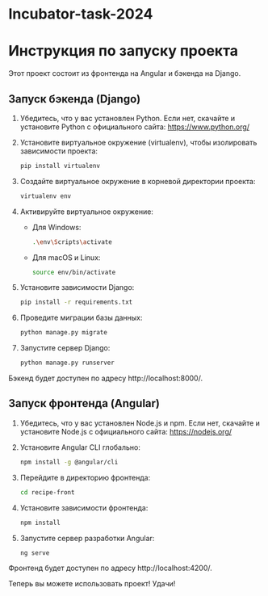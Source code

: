 # Incubator-task-2024
# Инструкция по запуску проекта

Этот проект состоит из фронтенда на Angular и бэкенда на Django.

## Запуск бэкенда (Django)

1. Убедитесь, что у вас установлен Python. Если нет, скачайте и установите Python с официального сайта: https://www.python.org/

2. Установите виртуальное окружение (virtualenv), чтобы изолировать зависимости проекта:

    ```bash
    pip install virtualenv
    ```

3. Создайте виртуальное окружение в корневой директории проекта:

    ```bash
    virtualenv env
    ```

4. Активируйте виртуальное окружение:

    - Для Windows:

        ```bash
        .\env\Scripts\activate
        ```

    - Для macOS и Linux:

        ```bash
        source env/bin/activate
        ```

5. Установите зависимости Django:

    ```bash
    pip install -r requirements.txt
    ```

6. Проведите миграции базы данных:

    ```bash
    python manage.py migrate
    ```

7. Запустите сервер Django:

    ```bash
    python manage.py runserver
    ```

Бэкенд будет доступен по адресу http://localhost:8000/.

## Запуск фронтенда (Angular)

1. Убедитесь, что у вас установлен Node.js и npm. Если нет, скачайте и установите Node.js с официального сайта: https://nodejs.org/

2. Установите Angular CLI глобально:

    ```bash
    npm install -g @angular/cli
    ```

3. Перейдите в директорию фронтенда:

    ```bash
    cd recipe-front
    ```

4. Установите зависимости фронтенда:

    ```bash
    npm install
    ```

5. Запустите сервер разработки Angular:

    ```bash
    ng serve
    ```

Фронтенд будет доступен по адресу http://localhost:4200/.

Теперь вы можете использовать проект! Удачи!
